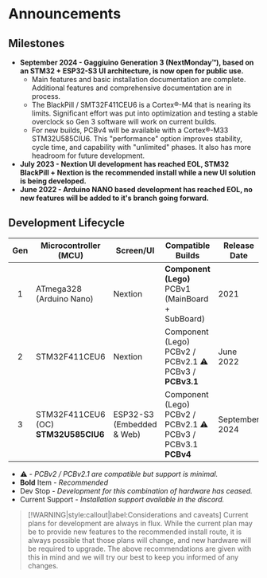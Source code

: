 # Announcements

<!-- panels:start -->
<!-- panels:title -->
## Milestones
<!-- div:panels -->
* __September 2024 - Gaggiuino Generation 3 (NextMonday&trade;), based on an STM32 + ESP32-S3 UI architecture, is now open for public use.__  
    * Main features and basic installation documentation are complete. Additional features and comprehensive documentation are in process.  
    * The BlackPill / SMT32F411CEU6 is a Cortex&reg;-M4 that is nearing its limits. Significant effort was put into optimization and testing a stable overclock so Gen 3 software will work on current builds.
    * For new builds, PCBv4 will be available with a Cortex&reg;-M33 STM32U585CIU6. This "performance" option improves stability, cycle time, and capability with "unlimited" phases. It also has more headroom for future development. 
* __July 2023 - Nextion UI development has reached EOL, STM32 BlackPill + Nextion is the recommended install while a new UI solution is being developed.__ 
* __June 2022 - Arduino NANO based development has reached EOL, no new features will be added to it's branch going forward.__ 
<!-- panels:end -->

## Development Lifecycle
>
Gen| Microcontroller (MCU)                  | Screen/UI| Compatible Builds                                                     | Release Date       |Dev Stop | Current Support  | 
:-:|----------------------------------------|----------|-----------------------------------------------------------------------|--------------------|---------|:----------------:|
1  |ATmega328<br/> (Arduino Nano)           |Nextion   |**Component (Lego)**<br/>PCBv1<br/>(MainBoard + SubBoard)              | 2021               |June 2022|:x:               |
2  |STM32F411CEU6                           |Nextion   |Component (Lego)<br/>PCBv2 / PCBv2.1 :warning:<br/>PCBv3 / **PCBv3.1**           | June 2022          |July 2023|:heavy_check_mark:| 
3  |STM32F411CEU6 (OC)<br/>**STM32U585CIU6**|ESP32-S3<br/>(Embedded & Web)|Component (Lego)<br/>PCBv2 / PCBv2.1 :warning:<br/>PCBv3 / PCBv3.1<br/>**PCBv4**|September 2024|         |:heavy_check_mark:|     

>
* :warning: - *PCBv2 / PCBv2.1 are compatible but support is minimal.*
* **Bold** Item - *Recommended*
* Dev Stop - *Development for this combination of hardware has ceased.*
* Current Support - *Installation support available in the discord.*

>[!WARNING|style:callout|label:Considerations and caveats] Current plans for development are always in flux.  While the current plan may be to provide new features to the recommended install route, it is always possible that those plans will change, and new hardware will be required to upgrade.  The above recommendations are given with this in mind and we will try our best to keep you informed of any changes.

